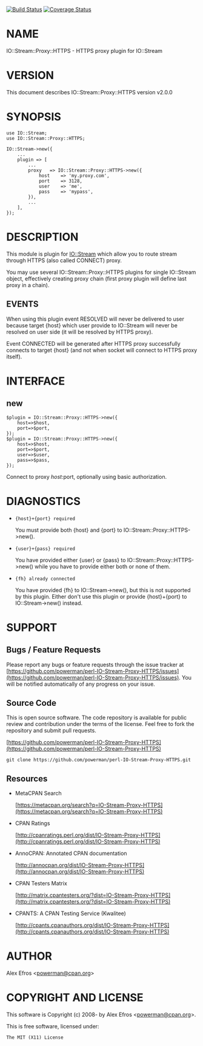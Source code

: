 [![Build Status](https://travis-ci.org/powerman/perl-IO-Stream-Proxy-HTTPS.svg?branch=master)](https://travis-ci.org/powerman/perl-IO-Stream-Proxy-HTTPS)
[![Coverage Status](https://coveralls.io/repos/powerman/perl-IO-Stream-Proxy-HTTPS/badge.svg?branch=master)](https://coveralls.io/r/powerman/perl-IO-Stream-Proxy-HTTPS?branch=master)

# NAME

IO::Stream::Proxy::HTTPS - HTTPS proxy plugin for IO::Stream

# VERSION

This document describes IO::Stream::Proxy::HTTPS version v2.0.0

# SYNOPSIS

    use IO::Stream;
    use IO::Stream::Proxy::HTTPS;

    IO::Stream->new({
        ...
        plugin => [
            ...
            proxy   => IO::Stream::Proxy::HTTPS->new({
                host    => 'my.proxy.com',
                port    => 3128,
                user    => 'me',
                pass    => 'mypass',
            }),
            ...
        ],
    });

# DESCRIPTION

This module is plugin for [IO::Stream](https://metacpan.org/pod/IO::Stream) which allow you to route stream
through HTTPS (also called CONNECT) proxy.

You may use several IO::Stream::Proxy::HTTPS plugins for single IO::Stream
object, effectively creating proxy chain (first proxy plugin will define
last proxy in a chain).

## EVENTS

When using this plugin event RESOLVED will never be delivered to user because
target {host} which user provide to IO::Stream will never be resolved on
user side (it will be resolved by HTTPS proxy).

Event CONNECTED will be generated after HTTPS proxy successfully connects to
target {host} (and not when socket will connect to HTTPS proxy itself).

# INTERFACE 

## new

    $plugin = IO::Stream::Proxy::HTTPS->new({
        host=>$host,
        port=>$port,
    });
    $plugin = IO::Stream::Proxy::HTTPS->new({
        host=>$host,
        port=>$port,
        user=>$user,
        pass=>$pass,
    });

Connect to proxy $host:$port, optionally using basic authorization.

# DIAGNOSTICS

- `{host}+{port} required`

    You must provide both {host} and {port} to IO::Stream::Proxy::HTTPS->new().

- `{user}+{pass} required`

    You have provided either {user} or {pass} to IO::Stream::Proxy::HTTPS->new()
    while you have to provide either both or none of them.

- `{fh} already connected`

    You have provided {fh} to IO::Stream->new(), but this is not supported by
    this plugin. Either don't use this plugin or provide {host}+{port} to
    IO::Stream->new() instead.

# SUPPORT

## Bugs / Feature Requests

Please report any bugs or feature requests through the issue tracker
at [https://github.com/powerman/perl-IO-Stream-Proxy-HTTPS/issues](https://github.com/powerman/perl-IO-Stream-Proxy-HTTPS/issues).
You will be notified automatically of any progress on your issue.

## Source Code

This is open source software. The code repository is available for
public review and contribution under the terms of the license.
Feel free to fork the repository and submit pull requests.

[https://github.com/powerman/perl-IO-Stream-Proxy-HTTPS](https://github.com/powerman/perl-IO-Stream-Proxy-HTTPS)

    git clone https://github.com/powerman/perl-IO-Stream-Proxy-HTTPS.git

## Resources

- MetaCPAN Search

    [https://metacpan.org/search?q=IO-Stream-Proxy-HTTPS](https://metacpan.org/search?q=IO-Stream-Proxy-HTTPS)

- CPAN Ratings

    [http://cpanratings.perl.org/dist/IO-Stream-Proxy-HTTPS](http://cpanratings.perl.org/dist/IO-Stream-Proxy-HTTPS)

- AnnoCPAN: Annotated CPAN documentation

    [http://annocpan.org/dist/IO-Stream-Proxy-HTTPS](http://annocpan.org/dist/IO-Stream-Proxy-HTTPS)

- CPAN Testers Matrix

    [http://matrix.cpantesters.org/?dist=IO-Stream-Proxy-HTTPS](http://matrix.cpantesters.org/?dist=IO-Stream-Proxy-HTTPS)

- CPANTS: A CPAN Testing Service (Kwalitee)

    [http://cpants.cpanauthors.org/dist/IO-Stream-Proxy-HTTPS](http://cpants.cpanauthors.org/dist/IO-Stream-Proxy-HTTPS)

# AUTHOR

Alex Efros &lt;powerman@cpan.org>

# COPYRIGHT AND LICENSE

This software is Copyright (c) 2008- by Alex Efros &lt;powerman@cpan.org>.

This is free software, licensed under:

    The MIT (X11) License
